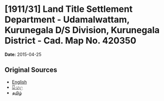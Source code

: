 # [1911/31] Land Title Settlement Department - Udamalwattam, Kurunegala D/S Division, Kurunegala District - Cad. Map No. 420350

**Date:** 2015-04-25

## Original Sources

- [English](https://documents.gov.lk/view/extra-gazettes/2015/4/1911-31_E.pdf)
- [සිංහල](https://documents.gov.lk/view/extra-gazettes/2015/4/1911-31_S.pdf)
- [தமிழ்](https://documents.gov.lk/view/extra-gazettes/2015/4/1911-31_T.pdf)
